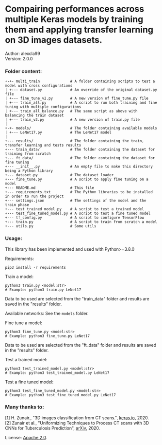 # Compairing performances across multiple Keras models by training them and applying transfer learning on 3D images datasets.

Author: alexcla99  
Version: 2.0.0

### Folder content:

```
+-+- multi_train              # A folder containing scripts to test a model with cross configurations
| +--- dataset.py             # An override of the original dataset.py file
| +--- fine_tune_v2.py        # A new version of fine_tune.py file
| +--- train_all.py           # A script to run both training and fine tuning with multiple configurations
| +--- train_all_balance.py   # The same script as above with balancing the train dataset
| +--- train_v2.py            # A new version of train.py file
|
+-+- models/                  # The folder containing available models
| +--- LeNet17.py             # The LeNet17 model
|
+--- results/                 # The folder containing the train, transfer learning and tests results
+--- train_data/              # The folder containing the dataset for training from scratch
+--- ft_data/                 # The folder containing the dataset for fine tuning
+--- __init__.py              # An empty file to make this directory being a Python library
+--- dataset.py               # The dataset loader
+--- fine_tune.py             # A script to apply fine tuning on a model
+--- README.md                # This file
+--- requirements.txt         # The Python libraries to be installed in order to run the project
+--- settings.json            # The settings of the model and the train phase
+--- test_trained_model.py    # A script to test a trained model
+--- test_fine_tuned_model.py # A script to test a fine tuned model
+--- tf_config.py             # A script to configure TensorFlow
+--- train.py                 # A script to train from scratch a model
+--- utils.py                 # Some utils
```

### Usage:

This library has been implemented and used with Python>=3.8.0

Requirements:
```Shell
pip3 install -r requirements
```

Train a model:
```Shell
python3 train.py <model:str>
# Example: python3 train.py LeNet17
```
Data to be used are selected from the "train_data" folder and results are saved in the "results" folder.

Available networks:
See the `models` folder.

Fine tune a model:
```Shell
python3 fine_tune.py <model:str>
# Example: python3 fine_tune.py LeNet17
```
Data to be used are selected from the "ft_data" folder and results are saved in the "results" folder.

Test a trained model:
```Shell
python3 test_trained_model.py <model:str>
# Example: python3 test_trained_model.py LeNet17
```

Test a fine tuned model:
```Shell
python3 test_fine_tuned_model.py <model:str>
# Example: python3 test_fine_tuned_model.py LeNet17
```

### Many thanks to:

[1] H. Zunair., "3D images classification from CT scans.", [keras.io](https://keras.io/examples/vision/3D_image_classification/), 2020.  
[2] Zunair et al., "Uniformizing Techniques to Process CT scans with 3D CNNs for Tuberculosis Prediction", [arXiv](https://arxiv.org/pdf/2007.13224.pdf), 2020.  

License: [Apache 2.0](http://www.apache.org/licenses/LICENSE-2.0).
